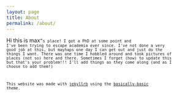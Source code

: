 ```yaml
---
layout: page
title: About
permalink: /about/
---
```


Hi this is max<code>^<code>s place! I got a PhD at some point and I've been trying to escape academia ever since. I've not done a very good job at this, but mayhaps one day I can get out and just do the things I want. There was one time I hobbled around and took pictures of places (not so) here and there. Sometimes I forget (how) to update this but that's your problem!!! I'll add things as they come along (and as I choose to add them!)


This website was made with [jekyllrb](https://jekyllrb.com/) using the [basically-basic](https://github.com/mmistakes/jekyll-theme-basically-basic) theme.